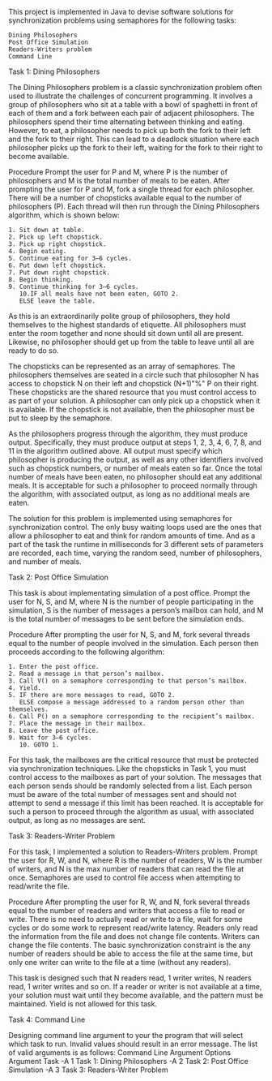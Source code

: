 This project is implemented in Java to devise software solutions for synchronization problems using semaphores for the following tasks:

	Dining Philosophers
	Post Office Simulation
	Readers-Writers problem
	Command Line

Task 1: Dining Philosophers

The Dining Philosophers problem is a classic synchronization problem often used to illustrate the challenges of concurrent programming. It involves a group of philosophers who sit at a table with a bowl 
of spaghetti in front of each of them and a fork between each pair of adjacent philosophers. The philosophers spend their time alternating between thinking and eating. However, to eat, a philosopher needs to
pick up both the fork to their left and the fork to their right. This can lead to a deadlock situation where each philosopher picks up the fork to their left, waiting for the fork to their right to become
available.


Procedure
Prompt the user for P and M, where P is the number of philosophers and M is the total number of meals to be eaten. After prompting the user for P and M, fork a single thread for each philosopher.
There will be a number of chopsticks available equal to the number of philosophers (P). Each thread will then run through the Dining Philosophers algorithm, which is shown below:

	1. Sit down at table.
	2. Pick up left chopstick.
	3. Pick up right chopstick.
	4. Begin eating.
	5. Continue eating for 3–6 cycles.
	6. Put down left chopstick.
	7. Put down right chopstick.
	8. Begin thinking.
	9. Continue thinking for 3–6 cycles.
       10.IF all meals have not been eaten, GOTO 2.
	   ELSE leave the table.

As this is an extraordinarily polite group of philosophers, they hold themselves to the highest standards of etiquette. All philosophers must enter the room together and none should sit down until all are
present. Likewise, no philosopher should get up from the table to leave until all are ready to do so.

The chopsticks can be represented as an array of semaphores. The philosophers themselves are seated in a circle such that philosopher N has access to chopstick N on their left and chopstick (N+1)"\%" P on
their right. These chopsticks are the shared resource that you must control access to as part of your solution. A philosopher can only pick up a chopstick when it is available. If the chopstick is not
available, then the philosopher must be put to sleep by the semaphore.

As the philosophers progress through the algorithm, they must produce output. Specifically, they must produce output at steps 1, 2, 3, 4, 6, 7, 8, and 11 in the algorithm outlined above. All output must
specify which philosopher is producing the output, as well as any other identifiers involved such as chopstick numbers, or number of meals eaten so far.
Once the total number of meals have been eaten, no philosopher should eat any additional meals. It is acceptable for such a philosopher to proceed normally through the algorithm, with associated output, as
long as no additional meals are eaten.

The solution for this problem is implemented using semaphores for synchronization control. The only busy waiting loops used are the ones that allow a philosopher to eat and think for random amounts of time.
And as a part of the task the runtime in milliseconds for 3 different sets of parameters are recorded, each time, varying the random seed, number of philosophers, and number of meals.


Task 2: Post Office Simulation

This task is about implementating simulation of a post office. Prompt the user for N, S, and M, where N is the number of people participating in the simulation, S is the number of messages a person’s mailbox
can hold, and M is the total number of messages to be sent before the simulation ends.

Procedure
After prompting the user for N, S, and M, fork several threads equal to the number of people involved in the simulation. Each person then proceeds according to the following algorithm:

	1. Enter the post office.
	2. Read a message in that person’s mailbox.
	3. Call V() on a semaphore corresponding to that person’s mailbox.
	4. Yield.
	5. IF there are more messages to read, GOTO 2.
	   ELSE compose a message addressed to a random person other than themselves.
	6. Call P() on a semaphore corresponding to the recipient’s mailbox.
	7. Place the message in their mailbox.
	8. Leave the post office.
	9. Wait for 3–6 cycles.
       10. GOTO 1.

For this task, the mailboxes are the critical resource that must be protected via synchronization techniques. Like the chopsticks in Task 1, you must control access to the mailboxes as part of your solution.
The messages that each person sends should be randomly selected from a list.
Each person must be aware of the total number of messages sent and should not attempt to send a message if this limit has been reached. It is acceptable for such a person to proceed through the algorithm as
usual, with associated output, as long as no messages are sent.


Task 3: Readers-Writer Problem

For this task, I implemented a solution to Readers-Writers problem. Prompt the user for R, W, and N, where R is the number of readers, W is the number of writers, and N is the max number of readers that can
read the file at once. Semaphores are used to control file access when attempting to read/write the file.

Procedure
After prompting the user for R, W, and N, fork several threads equal to the number of readers and writers that access a file to read or write. There is no need to actually read or write to a file, wait for
some cycles or do some work to represent read/write latency. Readers only read the information from the file and does not change file contents. Writers can change the file contents. The basic synchronization
constraint is the any number of readers should be able to access the file at the same time, but only one writer can write to the file at a time (without any readers).

This task is designed such that N readers read, 1 writer writes, N readers read, 1 writer writes and so on. If a reader or writer is not available at a time, your solution must wait until they become available,
and the pattern must be maintained. Yield is not allowed for this task.

	
Task 4: Command Line

Designing command line argument to your the program that will select which task to run. Invalid values should result in an error message.
The list of valid arguments is as follows:
Command Line Argument Options
Argument	Task
-A 1	Task 1: Dining Philosophers
-A 2	Task 2: Post Office Simulation
-A 3	Task 3: Readers-Writer Problem
